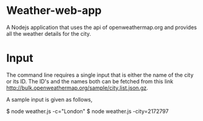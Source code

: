 # Weather-web-app
A Nodejs application that uses the api of openweathermap.org and provides all the weather details for the city.


# Input
The command line requires a single input that is either the name of the city or its ID. The ID's and the names both can be fetched from  this link http://bulk.openweathermap.org/sample/city.list.json.gz.

A sample input is given as follows,

$ node weather.js -c="London" 
$ node weather.js -city=2172797 


